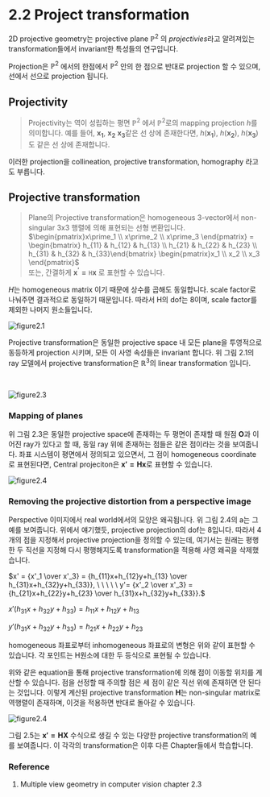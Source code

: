 # **2.2 Project transformation**

2D projective geometry는 projective plane $\mathbb{P}^2$ 의 *projectivies*라고 알려져있는 transformation들에서 invariant한 특성들의 연구입니다. 

Projection은  $\mathbb{P}^2$ 에서의 한점에서 $\mathbb{P}^2$ 안의 한 점으로 반대로 projection 할 수 있으며, 선에서 선으로 projection 됩니다.

## **Projectivity**
> Projectivity는 역이 성립하는 평면 $\mathbb{P}^2$ 에서 $\mathbb{P}^2$로의 mapping projection $h$를 의미합니다. 예를 들어, $\mathbf{x_1}$, $\mathbf{x_2}$ $\mathbf{x_3}$같은 선 상에 존재한다면, $h(\mathbf{x_1})$, $h(\mathbf{x_2})$, $h(\mathbf{x_3})$도 같은 선 상에 존재합니다.


이러한 projection을 collineation, projective transformation, homography 라고도 부릅니다.


## **Projective transformation**
> Plane의 Projective transformation은 homogeneous 3-vector에서 non-singular 3x3 행렬에 의해 표현되는 선형 변환입니다.<br>
$\begin{pmatrix}x\prime_1 \\ x\prime_2 \\ x\prime_3 \end{pmatrix} = \begin{bmatrix} h_{11} & h_{12} & h_{13} \\  h_{21} & h_{22} & h_{23} \\ h_{31} & h_{32} & h_{33}\end{bmatrix} \begin{pmatrix}x_1 \\ x_2 \\ x_3 \end{pmatrix}$<br>
또는, 간결하게 $\mathbf{x^\prime = \mathtt{H}x}$ 로 표현할 수 있습니다.

$H$는 homogeneous matrix 이기 때문에 상수를 곱해도 동일합니다. scale factor로 나눠주면 결과적으로 동일하기 때문입니다. 따라서 H의 dof는 8이며, scale factor를 제외한 나머지 원소들입니다.

![figure2.1](./figures/ch_2_3_figure/2.1.png)

Projective transformation은 동일한 projective space 내 모든 plane을 투영적으로 동등하게 projection 시키며, 모든 이 사영 속성들은 invariant 합니다. 위 그림 2.1의 ray 모델에서 projective transformation은 $\mathbb{R}^3$의 linear transformation 입니다.

<br>

![figure2.3](./figures/ch_2_3_figure/2.3.png)


### **Mapping of planes**
위 그림 2.3은 동일한 projective space에 존재하는 두 평면이 존재할 때 원점 $\mathbf{O}$과 이어진 ray가 있다고 할 때, 동일 ray 위에 존재하는 점들은 같은 점이라는 것을 보여줍니다.
좌표 시스템이 평면에서 정의되고 있으면서, 그 점이 homogeneous coordinate로 표현된다면, Central projeciton은 $\mathbf{x'=Hx}$로 표현할 수 있습니다. 


![figure2.4](./figures/ch_2_3_figure/2.4.png)


### **Removing the projective distortion from a perspective image**
Perspective 이미지에서 real world에서의 모양은 왜곡됩니다. 위 그림 2.4의 a는 그 예를 보여줍니다. 위에서 얘기했듯, projective projection의 dof는 8입니다. 따라서 4개의 점을 지정해서 projective projection을 정의할 수 있는데, 여기서는 원래는 평행한 두 직선을 지정해 다시 평행해지도록 transformation을 적용해 사영 왜곡을 삭제했습니다.


$x' = {x'_1 \over x'_3} = {h_{11}x+h_{12}y+h_{13} \over h_{31}x+h_{32}y+h_{33}}, \ \ \ \ \ y'= {x'_2 \over x'_3} = {h_{21}x+h_{22}y+h_{23} \over h_{31}x+h_{32}y+h_{33}}.$

$x'(h_{31}x+h_{32}y+h_{33})  = h_{11}x+h_{12}y+h_{13}$

$y'(h_{31}x+h_{32}y+h_{33})  = h_{21}x+h_{22}y+h_{23}$

homogeneous 좌표로부터 inhomogeneous 좌표로의 변형은 위와 같이 표현할 수 있습니다. 각 포인트는 H원소에 대한 두 등식으로 표현될 수 있습니다. 

위와 같은 equation을 통해 projective transformation에 의해 점이 이동할 위치를 계산할 수 있습니다. 점을 선정할 때 주의할 점은 세 점이 같은 직선 위에 존재하면 안 된다는 것입니다.
이렇게 계산된 projective transformation $\mathbf{H}$는 non-singular matrix로 역행렬이 존재하며, 이것을 적용하면 반대로 돌아갈 수 있습니다.


![figure2.4](./figures/ch_2_3_figure/2.5.png)

그림 2.5는 $\mathbf{x'=HX}$ 수식으로 생길 수 있는 다양한 projective transformation의 예를 보여줍니다. 이 각각의 transformation은 이후 다른 Chapter들에서 학습합니다.


### **Reference**
1. Multiple view geometry in computer vision chapter 2.3